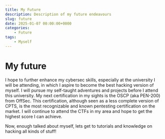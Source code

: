 ```yaml
---
title: My Future
description: Description of my future endeavours
slug: future
date: 2025-01-07 00:00:00+0000
categories:
    - Future
tags:
    - Myself
---
```


# My future

I hope to further enhance my cybersec skills, especially at the university I will be attending, in which I aspire to become the best hacking version of myself. I will pursue my self-taught adventures and projects before I attend this university. My next certification in my sights is the OSCP (aka PEN-200) from OffSec. This certification, although seen as a less complete version of CPTS, is the most recognizable and known pentesting certification on the market. I will continue to attend the CTFs in my area and hope to get the highest score I can achieve.

Now, enough talked about myself, lets get to tutorials and knowledge on hacking all kinds of stuff!